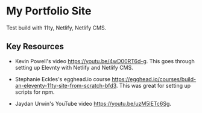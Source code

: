 # My Portfolio Site

Test build with 11ty, Netlify, Netlify CMS.

## Key Resources

- Kevin Powell's video https://youtu.be/4wD00RT6d-g. This goes through setting up Elevnty with Netlify and Netlify CMS.

- Stephanie Eckles's egghead.io course https://egghead.io/courses/build-an-eleventy-11ty-site-from-scratch-bfd3. This was great for setting up scripts for npm.

- Jaydan Urwin's YouTube video https://youtu.be/uzM5lETc6Sg.
